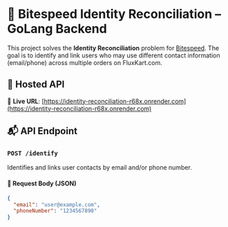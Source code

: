 # 🧠 Bitespeed Identity Reconciliation – GoLang Backend

This project solves the **Identity Reconciliation** problem for [Bitespeed](https://www.bitespeed.co/). The goal is to identify and link users who may use different contact information (email/phone) across multiple orders on FluxKart.com.

## 🚀 Hosted API

🔗 **Live URL**: [https://identity-reconciliation-r68x.onrender.com](https://identity-reconciliation-r68x.onrender.com)

## 📬 API Endpoint

### `POST /identify`

Identifies and links user contacts by email and/or phone number.

#### 🔧 Request Body (JSON)
```json
{
  "email": "user@example.com",
  "phoneNumber": "1234567890"
}
